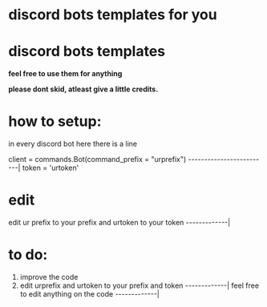 # discord bots templates for you

# discord bots templates

**feel free to use them for anything**

**please dont skid, atleast give a little credits.**



# how to setup:

in every discord bot here there is a line

client = commands.Bot(command_prefix = "urprefix")
-------------------------|
token = 'urtoken'


# edit


edit ur prefix to your prefix and urtoken to your token
-------------| 

# to do:

1. improve the code  
2. edit urprefix and urtoken to your prefix and token
-------------| 
feel free to edit anything on the code
-------------| 


